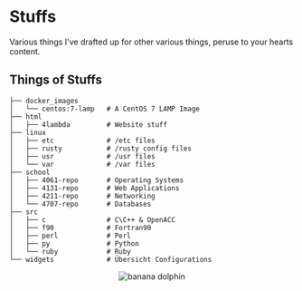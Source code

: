 # Stuffs

Various things I've drafted up for other various things, peruse to your hearts content.

## Things of Stuffs

```
├── docker_images
│   └── centos:7-lamp   # A CentOS 7 LAMP Image
├── html
│   ├── 4lambda         # Website stuff
├── linux
│   ├── etc             # /etc files
│   ├── rusty           # /rusty config files
│   ├── usr             # /usr files
│   └── var             # /var files
├── school
│   ├── 4061-repo       # Operating Systems
│   ├── 4131-repo       # Web Applications
│   ├── 4211-repo       # Networking
│   └── 4707-repo       # Databases
├── src
│   ├── c               # C\C++ & OpenACC
│   ├── f90             # Fortran90
│   ├── perl            # Perl
│   ├── py              # Python
│   └── ruby            # Ruby
└── widgets             # Übersicht Configurations
```
<p align="center">
    <img src="http://i.imgur.com/GvVk095.gif" alt="banana dolphin")
</p>
